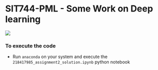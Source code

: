 # SIT744-PML - Some Work on Deep learning

<img src="https://badges.pufler.dev/visits/oreopot/Deep-Learning-Practice">


### To execute the code

  - Run `anaconda` on your system and execute the `218417985_assignment2_solution.ipynb` python notebook 
